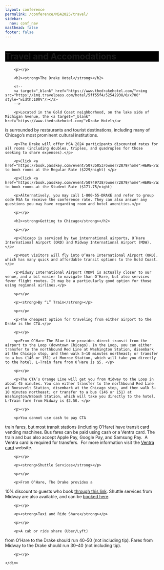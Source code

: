 ```yaml
---
layout: conference
permalink: /conference/MSA2025/travel/
sidebar:
  nav: conf_nav
masthead: false
footer: false
---
```


<div class="page__hero--overlay"
style="background-color: #000; background-image: linear-gradient(rgba(0, 0, 0, 0.5), rgba(0, 0, 0, 0.5)), url(conference/MSA2025/assets/krasner_celebration.jpeg);">
	<div class="wrapper">
	  <h1 id="page-title" class="page__title" itemprop="headline">       
		  Travel and Accomodations       
	  </h1> 
	</div>
</div>

<body>
    <div class="post">
        
        <p></p>
        
        <h2><strong>The Drake Hotel</strong></h2>
        
		<!--
        <a target="_blank" href="https://www.thedrakehotel.com/"><img src="https://img.travelpass.com/hotel/5ff55f4/52542938/0/x700" style="width:100%"/></a>
		-->
        
        <p>Located in the Gold Coast neighborhood, on the lake side of Michigan Avenue, the <a target="_blank" href="https://www.thedrakehotel.com/">Drake Hotel</a>
is surrounded by restaurants and tourist destinations, including many of
Chicago’s most prominent cultural institutions.</p>
        
        
        <p>The Drake will offer MSA 2024 participants discounted rates for all rooms (including doubles, triples, and quadruples for those seeking to share expenses).</p>
		
		<p>Click <a href="https://book.passkey.com/event/50735053/owner/2879/home">HERE</a> to book rooms at the Regular Rate ($229/night) </p>
		
		<p>Click <a href="https://book.passkey.com/event/50749738/owner/2879/home">HERE</a> to book rooms at the Student Rate ($171.75/night)
</p>
		
		<p>Alternatively, you may call 1-800-55-DRAKE and refer to group code MSA to receive the conference rate. They can also answer any questions you may have regarding room and hotel amenities.</p>
		
		
<!--
<p>Check back on this page for hotel booking and conference discount information in 2024.</p>
        
        
        <p>We urge all registrants who can
afford to do so to book their accommodations at the conference hotel—your
efforts will help ensure that the MSA can meet its contractual obligations with
the Drake.</p>
-->
        
        <p></p>
        
        <h2><strong>Getting to Chicago</strong></h2>
        
        <p></p>
        
        <p>Chicago is serviced by two international airports, O’Hare International Airport (ORD) and Midway International Airport (MDW).</p>
        
        <p>Most visitors will fly into O’Hare International Airport (ORD), which has many quick and affordable transit options to the Gold Coast.</p>
        
        <p>Midway International Airport (MDW) is actually closer to our venue, and a bit easier to navigate than O’Hare, but also services fewer flight routes. It may be a particularly good option for those using regional airlines.</p>
        
        <p></p>
        
        <p><strong>By “L” Train</strong></p>
        
        <p></p>
        
        <p>The cheapest option for traveling from either airport to the Drake is the CTA.</p>
        
        <p></p>
        
        <p>From O’Hare The Blue Line provides direct transit from the airport to the Loop (downtown Chicago). In the Loop, you can either transfer to the northbound Red Line at Washington Station, disembark at the Chicago stop, and then walk 5–10 minutes northeast; or transfer to a bus (146 or 151) at Monroe Station, which will take you directly to the hotel. L-Train fare from O’Hare is $5. </p>
        
        <p></p>
        
        <p>The CTA’s Orange Line will get you from Midway to the Loop in about 45 minutes. You can either transfer to the northbound Red Line at Roosevelt Station, disembark at the Chicago stop, and then walk 5–10 minutes northeast; or transfer to a bus (146 or 151) at Washington/Wabash Station, which will take you directly to the hotel. L-Train fare from Midway is $2.50. </p>
        
        <p></p>
        
        <p>You cannot use cash to pay CTA
train fares, but most transit stations (including O’Hare) have transit card
vending machines. Bus fares can be paid using cash or a Ventra card. The train
and bus also accept Apple Pay, Google Pay, and Samsung Pay.  A Ventra card is
required for transfers.  For more information visit the <a target="_blank" href="https://www.ventrachicago.com/how-to/mobile-wallet-apps/">Ventra card</a> website. </p>
        
        <p></p>
        
        <p><strong>Shuttle Services</strong></p>
        
        <p></p>
        
        <p>From O’Hare, The Drake provides a
10% discount to guests who book <a href="https://airportexpress.hudsonltd.net/res?USERIDENTRY=DRAKE&LOGON=GO" target="_blank">through this link</a>. Shuttle services from Midway are also
available, and can be <a href="https://airportexpress.com/midway-airport-transportation/" target="_blank">booked here</a>.</p>
        
        <p></p>
        
        <p><strong>Taxi and Ride Share</strong></p>
        
        <p></p>
        
        <p>A cab or ride share (Uber/Lyft) 
from O’Hare to the Drake should run $40–$50 (not including tip). Fares
from Midway to the Drake should run $30–$40 (not including tip).</p>
        
        <p></p>
        
    </div>


</body>